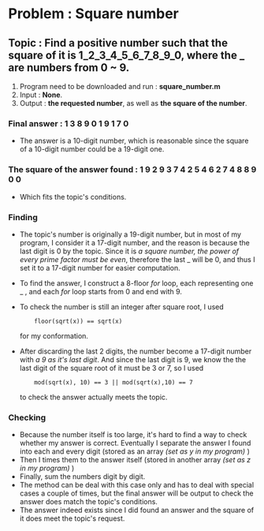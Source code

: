 # Problem : Square number

## Topic : Find a positive number such that the square of it is 1_2_3_4_5_6_7_8_9_0, where the _ are numbers from 0 ~ 9.

 1. Program need to be downloaded and run : __square_number.m__
 2. Input : __None__.
 3. Output :  __the requested number__, as well as __the square of the number__.

### Final answer : 1 3 8 9 0 1 9 1 7 0
* The answer is a 10-digit number, which is reasonable since the square of a 10-digit number could be a 19-digit one.

### The square of the answer found : 1 9 2 9 3 7 4 2 5 4 6 2 7 4 8 8 9 0 0
* Which fits the topic's conditions.

### Finding
* The topic's number is originally a 19-digit number, but in most of my program, I consider it a 17-digit number, and the reason is because the last digit is 0 by the topic. Since it is _a square number, the power of every prime factor must be even_, therefore the last _ will be 0, and thus I set it to a 17-digit number for easier computation.
* To find the answer, I construct a 8-floor _for_ loop, each representing one _ , and each _for_ loop starts from 0 and end with 9.
* To check the number is still an integer after square root, I used 

          floor(sqrt(x)) == sqrt(x)

  for my conformation.
* After discarding the last 2 digits, the number become a 17-digit number with _a 9 as it's last digit_. And since the last digit is 9, we know the the last digit of the square root of it must be 3 or 7, so I used 

          mod(sqrt(x), 10) == 3 || mod(sqrt(x),10) == 7
  to check the answer actually meets the topic.
### Checking
* Because the number itself is too large, it's hard to find a way to check whether my answer is correct. Eventually I separate the answer I found into each and every digit (stored as an array _(set as y in my program)_ ) 
* Then I times them to the answer itself (stored in another array _(set as z in my program)_ )
* Finally, sum the numbers digit by digit. 
* The method can be deal with this case only and has to deal with special cases a couple of times, but the final answer will be output to check the answer does match the topic's conditions.
* The answer indeed exists since I did found an answer and the square of it does meet the topic's request.
